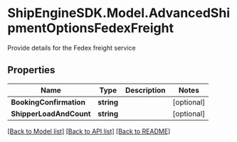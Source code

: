 # ShipEngineSDK.Model.AdvancedShipmentOptionsFedexFreight
Provide details for the Fedex freight service

## Properties

Name | Type | Description | Notes
------------ | ------------- | ------------- | -------------
**BookingConfirmation** | **string** |  | [optional] 
**ShipperLoadAndCount** | **string** |  | [optional] 

[[Back to Model list]](../../README.md#documentation-for-models) [[Back to API list]](../../README.md#documentation-for-api-endpoints) [[Back to README]](../../README.md)

